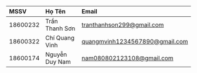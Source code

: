 |   MSSV    |           Họ Tên           |              Email                  |
|:----------|:---------------------------|:------------------------------------|
| 18600232  |       Trần Thanh Sơn       |     tranthanhson299@gmail.com       |
| 18600322  |       Chí Quang Vinh       |     quangmvinh1234567890@gmail.com  |
| 18600174  |       Nguyễn Duy Nam       |     nam080802123108@gmail.com       |
